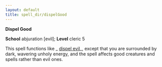 ```yaml
---
layout: default
title: spell_dir/dispelGood
---
```

 **Dispel Good**

**School** abjuration [evil]; **Level** cleric 5

This spell functions like _ [dispel evil](dispelEvil#_dispel-evil)_, except that you are surrounded by dark, wavering unholy energy, and the spell affects good creatures and spells rather than evil ones.

